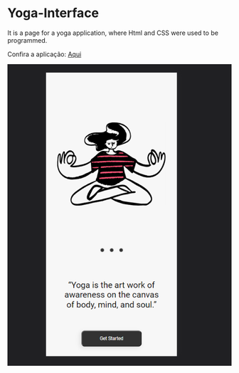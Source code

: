 # Yoga-Interface
 It is a page for a yoga application, where Html and CSS were used to be programmed.

Confira a aplicação: <a href="https://kayke-fujinaka.github.io/Yoga-Interface/">Aqui</a>

<img src="./Screenshot_1.png">

